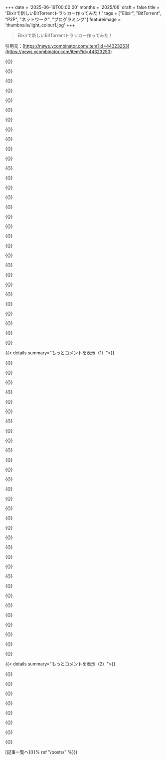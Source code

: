 +++
date = '2025-06-19T00:00:00'
months = '2025/06'
draft = false
title = 'Elixirで新しいBitTorrentトラッカー作ってみた！'
tags = ["Elixir", "BitTorrent", "P2P", "ネットワーク", "プログラミング"]
featureimage = 'thumbnails/light_colour1.jpg'
+++

> Elixirで新しいBitTorrentトラッカー作ってみた！

引用元：[https://news.ycombinator.com/item?id=44323253](https://news.ycombinator.com/item?id=44323253)




{{<matomeQuote body="ElixirとGoの勉強でBitTorrentトラッカーを3ヶ月で作ってみたよ！DHTとかPEXが普通だけど、パブリックトラッカーにはまだ意味あると思う。みんなopentrackerとか使う中、これはクラッシュしないのが売りさ（aquaticとtorrustは別ね）。今後も開発続けるよ。swarm_printout.ex以外は手書きさ。dockerイメージもあるから試してみて！" userName="dahrkael" createdAt="2025/06/19 22:49:49" color="#ff33a1">}}




{{<matomeQuote body="OTPファーストな設計を見たかったな。残念ながら、コードはほぼ手続き的で、ETSとかApplicationをほぼ全ての操作で使ってるね。ElixirやBEAM言語でOTP設計を学びたいなら、James Edward GrayとBruce Tateの”Designing Elixir Systems with OTP”と、Lance Halvorsenの”Functional Web Development with Elixir, OTP, and Phoenix”って本を読んでみるといいよ。" userName="nesarkvechnep" createdAt="2025/06/20 09:33:56" color="#ff5c5c">}}




{{<matomeQuote body="最初にもっとOTPっぽく書いたんだけど、この機能の特定フローにはスケーリングが合わなかったんだよね。結局トラッカーって特殊なデータベースみたいなもんで、データを最速で処理するのが一番の目標だからさ。まあ、教えてもらった本は読んでみるよ。" userName="dahrkael" createdAt="2025/06/20 10:08:52" color="">}}




{{<matomeQuote body="もし俺みたいにこの文脈でOTPって何？って人がいたら、これだよ。OTPはOpen Telecom Platformの略だけど、もう通信だけって感じじゃないね（通信アプリケーションみたいな性質のソフトウェアってことだけど）。Erlangの偉大さの半分がConcurrencyとDistributionにあるとして、もう半分がError Handling能力にあるなら、OTPフレームワークはその”第三の半分”さ。詳しくはこっち見て！<br>https://learnyousomeerlang.com/what-is-otp" userName="salviati" createdAt="2025/06/20 12:08:19" color="#ff5c5c">}}




{{<matomeQuote body="BitTorrentトラッカーをGenServersで作るなんて全然意味ないよ。単一サーバー構成ならETSが100パーセント正しい選択だね。明らかに水平スケールはしないけど、垂直には月に届くくらい伸びるし、大抵の場合YAGNI（You Ain’t Gonna Need It）なんだってば。" userName="andyleclair" createdAt="2025/06/21 03:12:47" color="#785bff">}}




{{<matomeQuote body="ElixirとErlangのすごいところの多くは、すごく分かりやすいコードなのにパフォーマンスが良いってとこだよね。追加のGenServersとかgen_statemsがクールなケースもあるけど、ElixirとPhoenixを使う多くの場面で変に凝ったアーキテクチャを選ぶ必要はないんだ。だってランタイムがもう十分クールにしてくれてるからね。" userName="lawik" createdAt="2025/06/21 14:46:45" color="">}}




{{<matomeQuote body="ちょっと知りたいんだけど、「OTPファースト」な設計ってどんなの？ETSはOTPに組み込まれてるのに、どうしてETSを使うのが「OTPファーストじゃない」の？ETS使うのって何が悪いの？コード見たけど、手続き的ってほど全然近くないと思ったな。" userName="Zarathu" createdAt="2025/06/20 17:40:04" color="#ff33a1">}}




{{<matomeQuote body="面接のためにElixirを1週間だけ勉強したんだけど、落ちたんだ。でも、あの1週間でコードの書き方がマジで変わったよ。state isolationとか、shared dataなしとか、失敗してきれいに再起動とかね。今回のコード見て、派手なGenServersじゃなくて、速いプロセスとか生のETS、シンプルな流れだけどちゃんと障害考慮してる。同じ考え方だなって思ったよ。きれいだね。" userName="b0a04gl" createdAt="2025/06/20 17:10:52" color="">}}




{{<matomeQuote body="よくやったね。いくつか簡単なアドバイスなんだけど、IO.putsじゃなくてLoggerに切り替えること。あとOTelを追加することも検討してみて。" userName="voicedYoda" createdAt="2025/06/20 02:57:34" color="#38d3d3">}}




{{<matomeQuote body="Logger[0]とTelemetry[1]で十分だと思うな。OpenTelemetryとかもTelemetryのフックで後から追加できるから大丈夫だよ。<br>[0] https://hexdocs.pm/logger/1.18.4/Logger.html<br>[1] https://hexdocs.pm/telemetry/readme.html" userName="solid_fuel" createdAt="2025/06/20 04:01:03" color="#45d325">}}




{{<matomeQuote body="Loggerはテーブルのきれいな表示以外で全部使ってるよ。<br>TelemetryはPrometheusとかHTML形式でもオプションで使えるみたいね: https://github.com/Dahrkael/ExTracker/tree/master/lib/ex_tra..." userName="dahrkael" createdAt="2025/06/20 08:42:46" color="#45d325">}}




{{<matomeQuote body="一番好きなOpenTelemetryのシンクって何？" userName="ai-christianson" createdAt="2025/06/20 03:06:39" color="">}}




{{<matomeQuote body="Elixir超好き！今これでイケてる通知エンジン作ってるとこ。マジ最高。" userName="s-mon" createdAt="2025/06/20 02:10:49" color="">}}




{{<matomeQuote body="それってOSS？それともプライベートなの？Elixirにはマジでもっと良い通知エンジンが必要とされてるよ。" userName="mikehostetler" createdAt="2025/06/20 02:30:08" color="">}}




{{<matomeQuote body="通知エンジンが必要って具体的にどういうこと？PhoenixのPubSub使えばすごく簡単だし実績もあるよ。俺は何回か大規模で実装したし。どんな問題にぶつかってて、今のツールじゃダメだと感じるの？" userName="rhgraysonii" createdAt="2025/06/20 05:27:27" color="#45d325">}}




{{<matomeQuote body="自分で作らずに買うなら、Knock.appってのを見てみて。これもElixirでできてるよ: https://knock.app" userName="rhgraysonii" createdAt="2025/06/20 05:28:53" color="#38d3d3">}}




{{<matomeQuote body="リリースおめでとう！opentrackerと比べてどう？パフォーマンスとか詳細をぜひ教えてほしいな。" userName="abrookewood" createdAt="2025/06/20 01:26:52" color="#ff5c5c">}}




{{<matomeQuote body="小さいトラッカーならopentrackerの方が多分速くてメモリも少し少ないかもね。<br>extrakerはCPUのコア数が2桁とかになった時に真価を発揮するはずだよ。<br>まだちゃんとしたベンチマークはできてないんだけどね。" userName="dahrkael" createdAt="2025/06/20 08:40:35" color="#45d325">}}




{{<matomeQuote body="いいね！いつかチェックしてみるよ。<br>俺も何年か前にElixirで簡単なトラッカー書いたことあるんだよね。コードはここにあるよ: https://github.com/aalin/mr_torrent" userName="quechimba" createdAt="2025/06/20 03:03:06" color="#ff5c5c">}}




{{<matomeQuote body="面白いね！なんで特にprivate trackerにしようと思ったの？" userName="dahrkael" createdAt="2025/06/20 08:44:36" color="">}}




{{<matomeQuote body="面白い！俺もBTをもっと知るためにTypescriptで似たようなことして、Rustを学ぶためにRustでやり直したよ（https://github.com/ckcr4lyf/kiryuu）。DBにはredisを使うことにしたんだ。君のは全部memory上のDBみたいだね？何か面白いdesignの決定とか、それで直面したproblemsとかあった？（俺のredis solutionは、その後のannounceでpeersをrandomiseしないみたいで、あんまり良くないんだ）" userName="arch-choot" createdAt="2025/06/20 07:27:32" color="#ff5c5c">}}




{{<matomeQuote body="俺の場合は、in-memoryなETSを使うのが最高のdecisionだったよ。各processでconcurrentにpeerのデータをread＆writeできるから、contentionとlatencyがminimalで済むんだ。唯一sequentialなpartは新しいswarmがinitially createdされる時だけだけど、それはあんまりhappeningしないからfine。<br>there’s sadly no native support for taking random rows directly from the tables, so for now i grab the whole swarm and then take a random subset（https://github.com/Dahrkael/ExTracker/blob/master/lib/ex_tra...）" userName="dahrkael" createdAt="2025/06/20 08:17:48" color="#ff33a1">}}




{{<matomeQuote body="ETS tableがいくつのslotsを持ってるか見るwayがあったかrememberしてないけど、imperfectなdistributionでもokなら、maybe randomにslotを選んで、ets:slot＼2を使ってそのslotの全てのitemsを取得し、then selectするのはどうかな。maybe you can get the slot count from eta:table_info(Table, stats), although that’s not intended for production use, so the format may change without notice." userName="toast0" createdAt="2025/06/20 18:36:10" color="#38d3d3">}}




{{<matomeQuote body="・https://en.m.wikipedia.org/wiki/Mainline_DHT<br>・https://en.m.wikipedia.org/wiki/Peer_exchange" userName="yesco" createdAt="2025/06/20 13:17:10" color="">}}




{{<matomeQuote body="DHT（Distributed Hash Table）とPEX（Peer Exchange）は、torrent clientsがcentralised trackersなしでpeersを見つけられるようにするものだよ。だから、もうcentralなplace ＼ public trackerは必要ないんだ。" userName="atmosx" createdAt="2025/06/20 14:47:35" color="">}}




{{<matomeQuote body="You still need a central server though..." userName="Thaxll" createdAt="2025/06/20 14:52:02" color="">}}




{{<matomeQuote body="そうだよ、individualなtorrentsをtrackするだけじゃなくなるんだ。初期のpeer discovery stage（bootstrapping）の間だけroleを果たすんだよ。peersは自分でtorrent swarmsを見つけるから、bootstrap serversはそこからexcludedされるんだ。" userName="perching_aix" createdAt="2025/06/20 15:54:56" color="">}}




{{<matomeQuote body="If you are connected to the DHT network, you don’t. Unless you mean for DNS and such." userName="LtdJorge" createdAt="2025/06/20 15:56:44" color="">}}




{{<matomeQuote body="いや、ああいうネットワークに繋がるには、まず特定の集権的なノードに接続する必要があるってことだよ。" userName="perching_aix" createdAt="2025/06/20 15:58:37" color="">}}




{{<matomeQuote body="ブートストラップノードのことだね。でもあれらは、歴史的にある程度そうだったとしても、絶対に集権化されてる必要はないんだ。何百万ってあってもいいんだし。" userName="LtdJorge" createdAt="2025/06/20 16:12:39" color="">}}




{{< details summary="もっとコメントを表示（1）">}}

{{<matomeQuote body="それでも、その一部のリストは必要でしょ？そして「同じネットワーク」に繋いでくれるって、そもそもその意味が通じるかどうか分からないけど、信頼するしかないんじゃない？" userName="perching_aix" createdAt="2025/06/21 03:49:42" color="">}}




{{<matomeQuote body="もしブートストラップノードが何百万もあったら、どうやって見つけるの？" userName="immibis" createdAt="2025/06/20 16:18:52" color="">}}




{{<matomeQuote body="もしよく知られたポートで待機してて、何百万ってあるなら、「ランダムな」IPv4アドレスに数千個プローブを送れば、たぶん一つは見つかるよ。<br>見つけたらブートストラップノードのリストを手に入れて保持すれば、全てのルーティング可能なIPv4アドレスから選ぶ代わりに、ブートストラップアドレスの中からランダムに選べるようになるね。" userName="toast0" createdAt="2025/06/20 17:52:14" color="#38d3d3">}}




{{<matomeQuote body="IPv6についてはどう考えてる？" userName="immibis" createdAt="2025/06/20 20:28:22" color="">}}




{{<matomeQuote body="IPv6のプロービングは結構難しいよ。/48のうち/64だけ使うとか::0や::1を仮定しても、現実的じゃないほどプローブが必要になるだろうね。NAT64経由でv4空間をプローブしてv6アドレスを交換するか、有効なv6アドレスリストをクライアントに入れる方法もあるけど、それはまた集権的になっちゃう。どうやって配布するの？たぶんスーパーノードを動かしてリストをクライアントソースにダンプする感じかな。最初はリストにそのノードだけとか。" userName="toast0" createdAt="2025/06/20 20:59:45" color="#45d325">}}




{{<matomeQuote body="ブートストラップノードは、トラッカーみたいにtorrentに埋め込めるよ。トラッカーは全部の状態を持つけど、ブートストラップノードはDHTネットワークのノードに繋ぐだけ。その後は完全に分散化されるんだ。<br>SRV DNSレコードに埋め込むとか、DNSサーバー取得と同じ問題。ISPからDHCP経由でノードアドレスをもらえるかもね（笑）。" userName="LtdJorge" createdAt="2025/06/20 20:30:56" color="#ff5733">}}




{{<matomeQuote body="うん、Elixirは選択肢の一つだよ。C++より絶対楽しめる自信あるな。" userName="dahrkael" createdAt="2025/06/20 08:51:39" color="">}}




{{<matomeQuote body="<br>- どうやって始めたの？<br>- 他のプロジェクト参考にした？<br>- どれくらい時間かかった？<br>- qbittorrentとかと比べて、どれくらい機能すると思う？" userName="vivzkestrel" createdAt="2025/06/20 03:50:44" color="">}}




{{<matomeQuote body="別のプロジェクトでトラッカーが必要だったのがきっかけだけど、作るのが楽しくなっちゃってさ。<br>他のトラッカーのコードもちらっと見たけど、複雑すぎたりシンプルすぎてあんま役に立たなかったんだよね。<br>今のところ3ヶ月、寝る時間を削って頑張ってるよ。<br>qbittorrentみたいなクライアントじゃないけど、将来seedbox向けのクライアントも作りたいなって考えてる。" userName="dahrkael" createdAt="2025/06/20 09:05:12" color="#ff5733">}}




{{<matomeQuote body="これはトラッカーであって、トレントクライアントじゃないよ。" userName="lionkor" createdAt="2025/06/20 05:44:12" color="">}}




{{<matomeQuote body="トラッカーってどういう意味？" userName="NooneAtAll3" createdAt="2025/06/20 06:56:07" color="">}}




{{<matomeQuote body="トレントトラッカーってのは、ファイル持ってる人は知ってるけど自分では何も保存しない、世界一付き合い悪いマッチングサービスみたいなもんかな。パーティの場所は知ってるけど絶対自分ではやらない友達みたいな。<br>あなたのBitTorrent clientが「Linux ISO持ってる人いるー？」って聞くと、トラッカーはスタートアップが資金調達失敗して方向転換するより早くIPアドレスのリストをくれる。<br>その後、clientはその人たち（seedersとかleechers）に繋がってデータ交換始めるんだけど、トラッカーは何食わぬ顔。ファイル共有版Tinderみたいな感じだけど、みんな匿名で、たぶん深夜3時に怪しいものダウンロードしてる。" userName="devoutsalsa" createdAt="2025/06/20 07:01:30" color="#785bff">}}




{{<matomeQuote body="全然匿名じゃないよ。トラッカーとのやり取りはHTTPSでもできるけど、peer同士の通信は全部暗号化されてないから。" userName="vjerancrnjak" createdAt="2025/06/20 07:36:46" color="#ff5733">}}




{{<matomeQuote body="オプションの暗号化拡張もあるよ。BitTorrent社（BEP発行してるところ）が暗号化に思想的に反対してるからBEPはないけどね。" userName="immibis" createdAt="2025/06/20 10:24:32" color="#38d3d3">}}




{{<matomeQuote body="試してみたけど、HTTPSが動かなかったな。<br>あと、コンソールにこれが出まくる：<br>04:43:20.160 [warning] invalid ’event’ parameter: size: 6 value: ”paused”<br>でも動いてるみたい。HTTPでの統計も見れたらよかったけど、UDPでもまあいいかな（無効にしてるけど）。" userName="KomoD" createdAt="2025/06/20 04:44:14" color="#785bff">}}




{{<matomeQuote body="その”paused”イベントってのはBEP 21の一部だよ。<br>クライアントが、まだ全部終わってないけどこれ以上ダウンロードしないよ、ってトラッカーに知らせるやつ。例えば、torrentの一部のファイルだけ欲しい時とかね。<br>プロジェクトのREADME見たら、BEP 21はまだ実装されてないみたいだね。" userName="bill876" createdAt="2025/06/20 08:35:42" color="#38d3d3">}}




{{<matomeQuote body="README見たらBEP 21はまだ実装されてないって書いてあるね。あー、見落としてたわ。<br>" userName="KomoD" createdAt="2025/06/20 12:45:16" color="">}}




{{<matomeQuote body="HTTPのTelemetryはToDoリストだよ。webserverに3rd party library使ってるから、ちゃんとやる方法を考えなきゃね。<br>HTTPSは証明書が必要だけど、CaddyかNginxを前に置くのがおすすめかな。certbot連携も考えてるけど、みんなUDP使うから優先度は高くないんだ。<br>" userName="dahrkael" createdAt="2025/06/20 08:56:22" color="#45d325">}}




{{<matomeQuote body="これマジでいいよ！コードざっと見たけど、すごく感動した。Elixir経験あるうちのsenior engineersが出すコードみたいだね。すごい仕事だよ！" userName="andyleclair" createdAt="2025/06/21 03:03:13" color="#ff5733">}}




{{<matomeQuote body="へぇ、いいね！Beam VMってBitTorrent trackerにぴったりっぽいね。" userName="IlikeKitties" createdAt="2025/06/20 00:10:35" color="">}}




{{<matomeQuote body="これ、ETSがマジでキラーフィーチャーだった気がするな。protected tablesから並行で読み書きできるから、全体がめっちゃ並列になってる！" userName="dahrkael" createdAt="2025/06/20 08:50:27" color="#45d325">}}




{{<matomeQuote body="めっちゃクール！これってprivate trackerとして使うのに向いてるの？" userName="bavell" createdAt="2025/06/20 01:36:57" color="">}}




{{<matomeQuote body="そのままじゃ無理だけど、やればできるよ。必要な部品は全部揃ってるからね（hash whitelist support、udp path parsing、peer rejectionとか）。" userName="dahrkael" createdAt="2025/06/20 08:48:22" color="#ff33a1">}}




{{<matomeQuote body="すごい仕事だね！" userName="toomuchtodo" createdAt="2025/06/20 02:07:20" color="">}}




{{<matomeQuote body="マジでクールなプロジェクト！よくやったね。" userName="mikehostetler" createdAt="2025/06/20 02:28:10" color="">}}




{{<matomeQuote body="これは本格的だね、プロジェクトおめでとう！Elixirに完璧にフィットするのがわかるよ…。" userName="desireco42" createdAt="2025/06/20 00:49:57" color="">}}




{{<matomeQuote body="C++開発者ってGoとかElixir好きだよね〜（俺もだけど）。パフォーマンス重視な人がマルチスレッド性能に惹かれるのかな。クールなプロジェクトじゃん！" userName="guywithahat" createdAt="2025/06/20 03:02:51" color="#38d3d3">}}




{{<matomeQuote body="C++はわかんないけど、Erlang/Elixirはパターンマッチングでプロトコル解析マジ強い！コードもキレイになるし、let it crashで変なケース無視できるんだ（クラッシュしても一部だけ）。10年使っててダウンタイムゼロだよ！これで「Elixirでクラッシュしないサービスどう？」って顧客に勧めてるｗ 構造体とかでパターンマッチできるシステム言語欲しいな〜。" userName="uncircle" createdAt="2025/06/20 06:25:47" color="#ff5c5c">}}




{{<matomeQuote body="毎日メモリ破壊とかデッドロックとかと戦ってる身からすると、Elixirは「え、なんでこんなに簡単なの？勝手に動くじゃん？」って感じ。ネットワークプログラマだから、バイナリパターンマッチングもマジ最高！" userName="dahrkael" createdAt="2025/06/20 08:22:51" color="#38d3d3">}}




{{<matomeQuote body="Inko[1]見てみたら？パターンマッチング良い感じだよ（関数とかではできないかもだけど）。<br>[1] https://docs.inko-lang.org/manual/latest/getting-started/pat..." userName="sea-gold" createdAt="2025/06/20 20:04:26" color="#785bff">}}

{{</details>}}




{{< details summary="もっとコメントを表示（2）">}}

{{<matomeQuote body="「let it crashでコーナーケース無視できる」ってのは危ない考え方だよ。あとElixirって強く型付けされてないじゃん。" userName="Thaxll" createdAt="2025/06/20 12:11:25" color="">}}




{{<matomeQuote body="いや、違うよ。プロセスは監視できるし、クラッシュしても良い状態で再起動するだけなんだ。エラー全部無視するんじゃなくて、見落としてもシステムは落ちないって確信できるの。Elixirはほとんど強く型付けされてるって言われるよ。静的な型付けって言いたいのかな？" userName="ricketycricket" createdAt="2025/06/20 13:06:01" color="">}}




{{<matomeQuote body="まあ、前よりは確信できるかもね。でもさ、昔Ericssonの交換機がいつものメッセージで落ちてネットワーク全体がダメになったことあったじゃん？Erlangでもああいう可能性はあると思うよ。" userName="immibis" createdAt="2025/06/20 16:21:24" color="">}}




{{<matomeQuote body="トラッカーは古いものじゃないよ。プライベートトラッカーサイトで今も使われてるんだ。パブリックなTorrentはDHTとかPEXで探すことが多いけどね。" userName="eatbitseveryday" createdAt="2025/06/20 13:08:24" color="#45d325">}}




{{<matomeQuote body="でもさ、プライベートトラッカーも最近はそんなに流行ってないよね。俺は結構使うけど、ニッチなのはわかってるよ。" userName="dewey" createdAt="2025/06/20 19:19:24" color="">}}




{{<matomeQuote body="これ見てみて→ https://github.com/sergiotapia/magnetissimo 7年くらい前に人気だったやつだよ。" userName="arthurcolle" createdAt="2025/06/20 03:15:25" color="#ff33a1">}}




{{<matomeQuote body="これに似てるよ：<br>https://news.ycombinator.com/item?id=44265851 ”Show HN: I wrote a BitTorrent Client from scratch” [2025-06-13]、<br>https://github.com/piyushgupta53/go-torrent-client" userName="nayuki" createdAt="2025/06/20 05:02:59" color="#ff33a1">}}

{{</details>}}



[記事一覧へ]({{% ref "/posts/" %}})
